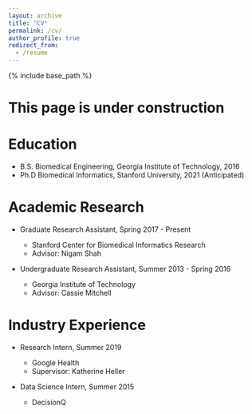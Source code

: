 ```yaml
---
layout: archive
title: "CV"
permalink: /cv/
author_profile: true
redirect_from:
  - /resume
---
```


{% include base_path %}

This page is under construction
======

Education
======
* B.S. Biomedical Engineering, Georgia Institute of Technology, 2016
* Ph.D Biomedical Informatics, Stanford University, 2021 (Anticipated)

Academic Research
======
* Graduate Research Assistant, Spring 2017 - Present
  * Stanford Center for Biomedical Informatics Research
  * Advisor: Nigam Shah

* Undergraduate Research Assistant, Summer 2013 - Spring 2016
  * Georgia Institute of Technology
  * Advisor: Cassie Mitchell

Industry Experience
======
* Research Intern, Summer 2019
  * Google Health
  * Supervisor: Katherine Heller

* Data Science Intern, Summer 2015
  * DecisionQ

<!-- Publications
======
  <ul>{% for post in site.publications %}
    {% include archive-single-cv.html %}
  {% endfor %}</ul>
  
Talks
======
  <ul>{% for post in site.talks %}
    {% include archive-single-talk-cv.html %}
  {% endfor %}</ul>
  
Teaching
======
  <ul>{% for post in site.teaching %}
    {% include archive-single-cv.html %}
  {% endfor %}</ul>
   -->
